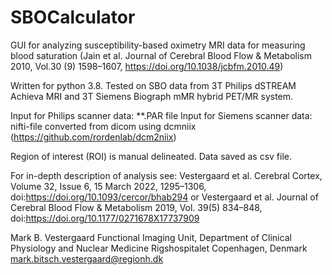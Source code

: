 # SBOCalculator

GUI for analyzing susceptibility-based oximetry MRI data for measuring blood saturation (Jain et al. Journal of Cerebral Blood Flow & Metabolism 2010, Vol.30 (9) 1598–1607, https://doi.org/10.1038/jcbfm.2010.49) 

Written for python 3.8. Tested on SBO data from 3T Philips dSTREAM Achieva MRI and 3T Siemens Biograph mMR hybrid PET/MR system.

Input for Philips scanner data: **.PAR file
Input for Siemens scanner data: nifti-file converted from dicom using dcmniix (https://github.com/rordenlab/dcm2niix)

Region of interest (ROI) is manual delineated. Data saved as csv file.

For in-depth description of analysis see: Vestergaard et al. Cerebral Cortex, Volume 32, Issue 6, 15 March 2022, 1295–1306, doi:https://doi.org/10.1093/cercor/bhab294 or Vestergaard et al. Journal of Cerebral Blood Flow & Metabolism 2019, Vol. 39(5) 834–848, doi:https://doi.org/10.1177/0271678X17737909

Mark B. Vestergaard
Functional Imaging Unit,
Department of Clinical Physiology and Nuclear Medicine
Rigshospitalet Copenhagen, Denmark
mark.bitsch.vestergaard@regionh.dk
